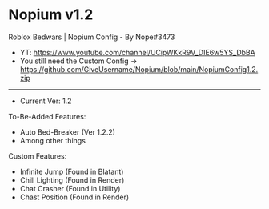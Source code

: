 # Nopium v1.2
Roblox Bedwars | Nopium Config - By Nope#3473
- YT: https://www.youtube.com/channel/UCipWKkR9V_DIE6w5YS_DbBA
- You still need the Custom Config -> https://github.com/GiveUsername/Nopium/blob/main/NopiumConfig1.2.zip
------------------------------------------------------------------------------------------

- Current Ver: 1.2

To-Be-Added Features:

 - Auto Bed-Breaker (Ver 1.2.2)
 - Among other things

Custom Features:

 - Infinite Jump (Found in Blatant)
 - Chill Lighting (Found in Render)
 - Chat Crasher (Found in Utility)
 - Chast Position (Found in Render)
